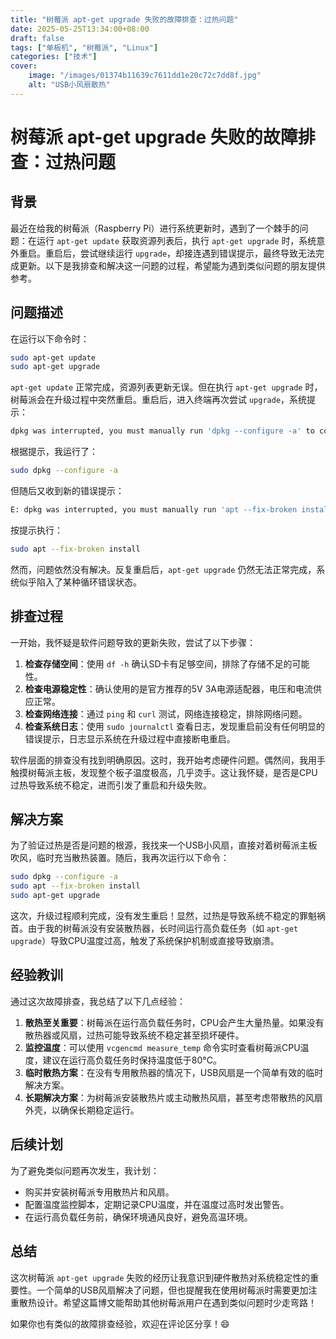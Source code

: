 ```yaml
---
title: "树莓派 apt-get upgrade 失败的故障排查：过热问题"
date: 2025-05-25T13:34:00+08:00
draft: false
tags: ["单板机", "树莓派", "Linux"]
categories: ["技术"]
cover:
    image: "/images/01374b11639c7611dd1e20c72c7dd8f.jpg" 
    alt: "USB小风扇散热"
---
```


# 树莓派 apt-get upgrade 失败的故障排查：过热问题

## 背景

最近在给我的树莓派（Raspberry Pi）进行系统更新时，遇到了一个棘手的问题：在运行 `apt-get update` 获取资源列表后，执行 `apt-get upgrade` 时，系统意外重启。重启后，尝试继续运行 `upgrade`，却接连遇到错误提示，最终导致无法完成更新。以下是我排查和解决这一问题的过程，希望能为遇到类似问题的朋友提供参考。

## 问题描述

在运行以下命令时：

```bash
sudo apt-get update
sudo apt-get upgrade
```

`apt-get update` 正常完成，资源列表更新无误。但在执行 `apt-get upgrade` 时，树莓派会在升级过程中突然重启。重启后，进入终端再次尝试 `upgrade`，系统提示：

```bash
dpkg was interrupted, you must manually run 'dpkg --configure -a' to correct the problem.
```

根据提示，我运行了：

```bash
sudo dpkg --configure -a
```

但随后又收到新的错误提示：

```bash
E: dpkg was interrupted, you must manually run 'apt --fix-broken install' to correct the problem.
```

按提示执行：

```bash
sudo apt --fix-broken install
```

然而，问题依然没有解决。反复重启后，`apt-get upgrade` 仍然无法正常完成，系统似乎陷入了某种循环错误状态。

## 排查过程

一开始，我怀疑是软件问题导致的更新失败，尝试了以下步骤：

1. **检查存储空间**：使用 `df -h` 确认SD卡有足够空间，排除了存储不足的可能性。
2. **检查电源稳定性**：确认使用的是官方推荐的5V 3A电源适配器，电压和电流供应正常。
3. **检查网络连接**：通过 `ping` 和 `curl` 测试，网络连接稳定，排除网络问题。
4. **检查系统日志**：使用 `sudo journalctl` 查看日志，发现重启前没有任何明显的错误提示，日志显示系统在升级过程中直接断电重启。

软件层面的排查没有找到明确原因。这时，我开始考虑硬件问题。偶然间，我用手触摸树莓派主板，发现整个板子温度极高，几乎烫手。这让我怀疑，是否是CPU过热导致系统不稳定，进而引发了重启和升级失败。

## 解决方案

为了验证过热是否是问题的根源，我找来一个USB小风扇，直接对着树莓派主板吹风，临时充当散热装置。随后，我再次运行以下命令：

```bash
sudo dpkg --configure -a
sudo apt --fix-broken install
sudo apt-get upgrade
```

这次，升级过程顺利完成，没有发生重启！显然，过热是导致系统不稳定的罪魁祸首。由于我的树莓派没有安装散热器，长时间运行高负载任务（如 `apt-get upgrade`）导致CPU温度过高，触发了系统保护机制或直接导致崩溃。

## 经验教训

通过这次故障排查，我总结了以下几点经验：

1. **散热至关重要**：树莓派在运行高负载任务时，CPU会产生大量热量。如果没有散热器或风扇，过热可能导致系统不稳定甚至损坏硬件。
2. **监控温度**：可以使用 `vcgencmd measure_temp` 命令实时查看树莓派CPU温度，建议在运行高负载任务时保持温度低于80°C。
3. **临时散热方案**：在没有专用散热器的情况下，USB风扇是一个简单有效的临时解决方案。
4. **长期解决方案**：为树莓派安装散热片或主动散热风扇，甚至考虑带散热的风扇外壳，以确保长期稳定运行。

## 后续计划

为了避免类似问题再次发生，我计划：

- 购买并安装树莓派专用散热片和风扇。
- 配置温度监控脚本，定期记录CPU温度，并在温度过高时发出警告。
- 在运行高负载任务前，确保环境通风良好，避免高温环境。

## 总结

这次树莓派 `apt-get upgrade` 失败的经历让我意识到硬件散热对系统稳定性的重要性。一个简单的USB风扇解决了问题，但也提醒我在使用树莓派时需要更加注重散热设计。希望这篇博文能帮助其他树莓派用户在遇到类似问题时少走弯路！

如果你也有类似的故障排查经验，欢迎在评论区分享！😄